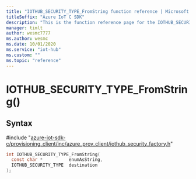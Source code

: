 ```yaml
---                             
title: "IOTHUB_SECURITY_TYPE_FromString function reference | Microsoft Docs" 
titleSuffix: "Azure IoT C SDK"            
description: "This is the function reference page for the IOTHUB_SECURITY_TYPE_FromString() function in the Azure IoT C SDK. This SDK is used with Azure IoT Hub and Azure IoT Hub Device Provisioning Service"            
manager: timlt                 
author: wesmc7777              
ms.author: wesmc               
ms.date: 10/01/2020                    
ms.service: "iot-hub"             
ms.custom: ""                
ms.topic: "reference"        
---                            
```


# IOTHUB_SECURITY_TYPE_FromString()

## Syntax

\#include "[azure-iot-sdk-c/provisioning_client/inc/azure_prov_client/iothub_security_factory.h](../iothub-security-factory-h.md)"  
```C
int IOTHUB_SECURITY_TYPE_FromString(
  const char *          enumAsString,
  IOTHUB_SECURITY_TYPE  destination
);
```


